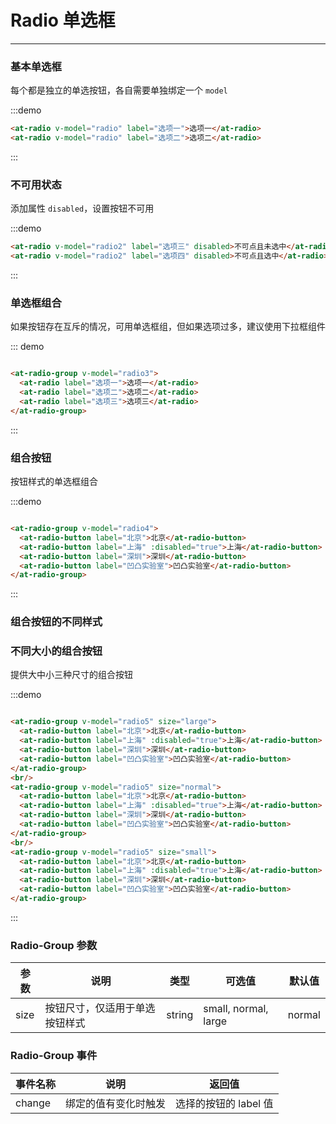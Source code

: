 # Radio 单选框

----

### 基本单选框

每个都是独立的单选按钮，各自需要单独绑定一个 `model`

:::demo
```html
<at-radio v-model="radio" label="选项一">选项一</at-radio>
<at-radio v-model="radio" label="选项二">选项二</at-radio>
```
:::

### 不可用状态

添加属性 `disabled`，设置按钮不可用

:::demo
```html
<at-radio v-model="radio2" label="选项三" disabled>不可点且未选中</at-radio>
<at-radio v-model="radio2" label="选项四" disabled>不可点且选中</at-radio>
```
:::

### 单选框组合

如果按钮存在互斥的情况，可用单选框组，但如果选项过多，建议使用下拉框组件

::: demo

```html

<at-radio-group v-model="radio3">
  <at-radio label="选项一">选项一</at-radio>
  <at-radio label="选项二">选项二</at-radio>
  <at-radio label="选项三">选项三</at-radio>
</at-radio-group>

```

:::


### 组合按钮

按钮样式的单选框组合

:::demo

```html

<at-radio-group v-model="radio4">
  <at-radio-button label="北京">北京</at-radio-button>
  <at-radio-button label="上海" :disabled="true">上海</at-radio-button>
  <at-radio-button label="深圳">深圳</at-radio-button>
  <at-radio-button label="凹凸实验室">凹凸实验室</at-radio-button>
</at-radio-group>

```

:::

### 组合按钮的不同样式


### 不同大小的组合按钮

提供大中小三种尺寸的组合按钮

:::demo

```html

<at-radio-group v-model="radio5" size="large">
  <at-radio-button label="北京">北京</at-radio-button>
  <at-radio-button label="上海" :disabled="true">上海</at-radio-button>
  <at-radio-button label="深圳">深圳</at-radio-button>
  <at-radio-button label="凹凸实验室">凹凸实验室</at-radio-button>
</at-radio-group>
<br/>
<at-radio-group v-model="radio5" size="normal">
  <at-radio-button label="北京">北京</at-radio-button>
  <at-radio-button label="上海" :disabled="true">上海</at-radio-button>
  <at-radio-button label="深圳">深圳</at-radio-button>
  <at-radio-button label="凹凸实验室">凹凸实验室</at-radio-button>
</at-radio-group>
<br/>
<at-radio-group v-model="radio5" size="small">
  <at-radio-button label="北京">北京</at-radio-button>
  <at-radio-button label="上海" :disabled="true">上海</at-radio-button>
  <at-radio-button label="深圳">深圳</at-radio-button>
  <at-radio-button label="凹凸实验室">凹凸实验室</at-radio-button>
</at-radio-group>

```

:::

### Radio-Group 参数

| 参数      | 说明          | 类型      | 可选值                           | 默认值  |
|---------- |-------------- |---------- |--------------------------------  |-------- |
| size | 按钮尺寸，仅适用于单选按钮样式 | string | small, normal, large | normal |

### Radio-Group 事件

| 事件名称      | 说明          | 返回值  |
|---------- |-------------- |---------- |
| change | 绑定的值有变化时触发 | 选择的按钮的 label 值 |

<script>
  export default {
    data() {
      return {
        radio: '选项二',
        radio2: '选项四',
        radio3: '选项一',
        radio4: '深圳',
        radio5: '深圳'
      }
    }
  }
</script>
